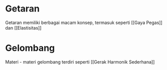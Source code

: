 # Getaran
Getaran memiliki berbagai macam konsep, termasuk seperti [[Gaya Pegas]] dan [[Elastisitas]]

# Gelombang
Materi - materi gelombang terdiri seperti [[Gerak Harmonik Sederhana]]

